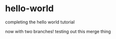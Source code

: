 # hello-world
completing the hello world tutorial

now  with two branches! testing out this merge thing
